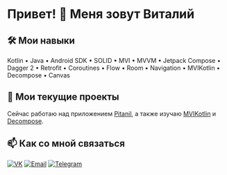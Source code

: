 # Привет! 👋 Меня зовут Виталий

## 🛠 Мои навыки
Kotlin • Java • Android SDK • SOLID • MVI • MVVM • Jetpack Compose • Dagger 2 • Retrofit • Coroutines • Flow • Room • Navigation • MVIKotlin • Decompose • Canvas

## 🚀 Мои текущие проекты
Сейчас работаю над приложением [Pitanil](https://pitanil.ru), а также изучаю [MVIKotlin](https://github.com/arkivanov/MVIKotlin) и [Decompose](https://github.com/arkivanov/Decompose).

## 📫 Как со мной связаться
[![VK](https://img.shields.io/badge/-VK-4A76A8?style=for-the-badge&logo=vk&logoColor=white)](https://m.vk.com/1beattrue) 
[![Email](https://img.shields.io/badge/Email-D14836?style=for-the-badge&logo=gmail&logoColor=white)](mailto:vo.sviridov@yandex.ru)
[![Telegram](https://img.shields.io/badge/-Telegram-26A5E4?style=for-the-badge&logo=telegram&logoColor=white)](https://t.me/one_beat_true)


